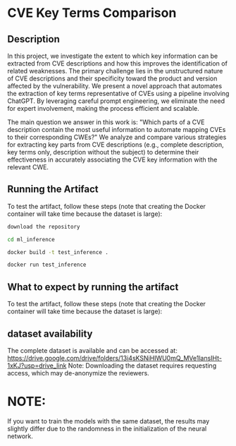 # CVE Key Terms Comparison

## Description
In this project, we investigate the extent to which key information can be extracted from CVE descriptions and how this improves the identification of related weaknesses. The primary challenge lies in the unstructured nature of CVE descriptions and their specificity toward the product and version affected by the vulnerability. We present a novel approach that automates the extraction of key terms representative of CVEs using a pipeline involving ChatGPT. By leveraging careful prompt engineering, we eliminate the need for expert involvement, making the process efficient and scalable.

The main question we answer in this work is: "Which parts of a CVE description contain the most useful information to automate mapping CVEs to their corresponding CWEs?" We analyze and compare various strategies for extracting key parts from CVE descriptions (e.g., complete description, key terms only, description without the subject) to determine their effectiveness in accurately associating the CVE key information with the relevant CWE.

## Running the Artifact
To test the artifact, follow these steps (note that creating the Docker container will take time because the dataset is large):

```sh
download the repository

cd ml_inference

docker build -t test_inference .

docker run test_inference

```
## What to expect by running the artifact
To test the artifact, follow these steps (note that creating the Docker container will take time because the dataset is large):


## dataset availability
The complete dataset is available and can be accessed at: https://drive.google.com/drive/folders/13i4sKSNiHIWU0mQ_MVe1lansIHt-1xKJ?usp=drive_link
Note: Downloading the dataset requires requesting access, which may de-anonymize the reviewers.

# NOTE: 
If you want to train the models with the same dataset, the results may slightly differ due to the randomness in the initialization of the neural network.


